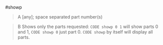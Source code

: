 #showp

>A [any]; space separated part number(s)

>B Shows only the parts requested: `CODE showp 0 1` will show parts 0 and 1, `CODE showp 0` just part 0. `CODE showp` by itself will display all parts.
